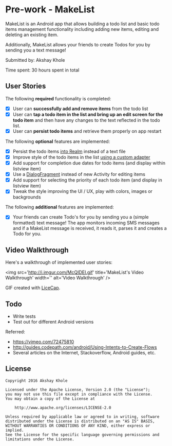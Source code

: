 # Pre-work - MakeList

MakeList is an Android app that allows building a todo list and basic todo items management
functionality including adding new items, editing and deleting an existing item.

Additionally, MakeList allows your friends to create Todos for you by sending you a text message!

Submitted by: Akshay Khole

Time spent: 30 hours spent in total

## User Stories

The following **required** functionality is completed:

* [x] User can **successfully add and remove items** from the todo list
* [x] User can **tap a todo item in the list and bring up an edit screen for the todo item** and
then have any changes to the text reflected in the todo list.
* [x] User can **persist todo items** and retrieve them properly on app restart

The following **optional** features are implemented:

* [x] Persist the todo items [into Realm](https://realm.io/docs/java/latest/) instead of a text file
* [x] Improve style of the todo items in the list [using a custom adapter](http://guides.codepath.com/android/Using-an-ArrayAdapter-with-ListView)
* [x] Add support for completion due dates for todo items (and display within listview item)
* [x] Use a [DialogFragment](http://guides.codepath.com/android/Using-DialogFragment) instead of
      new Activity for editing items
* [x] Add support for selecting the priority of each todo item (and display in listview item)
* [x] Tweak the style improving the UI / UX, play with colors, images or backgrounds

The following **additional** features are implemented:

* [x] Your friends can create Todo's for you by sending you a (simple formatted) text message!
      The app monitors incoming SMS messages and if a MakeList message is received, it reads it,
      parses it and creates a Todo for you.

## Video Walkthrough

Here's a walkthrough of implemented user stories:

<img src='http://i.imgur.com/McQIDEI.gif' title='MakeList's Video Walkthrough' width='' alt='Video Walkthrough' />

GIF created with [LiceCap](http://www.cockos.com/licecap/).

## Todo

* Write tests
* Test out for different Android versions

Referred:

* https://vimeo.com/72475810
* http://guides.codepath.com/android/Using-Intents-to-Create-Flows
* Several articles on the Internet, Stackoverflow, Android guides, etc.

## License

    Copyright 2016 Akshay Khole

    Licensed under the Apache License, Version 2.0 (the "License");
    you may not use this file except in compliance with the License.
    You may obtain a copy of the License at

        http://www.apache.org/licenses/LICENSE-2.0

    Unless required by applicable law or agreed to in writing, software
    distributed under the License is distributed on an "AS IS" BASIS,
    WITHOUT WARRANTIES OR CONDITIONS OF ANY KIND, either express or implied.
    See the License for the specific language governing permissions and
    limitations under the License.
